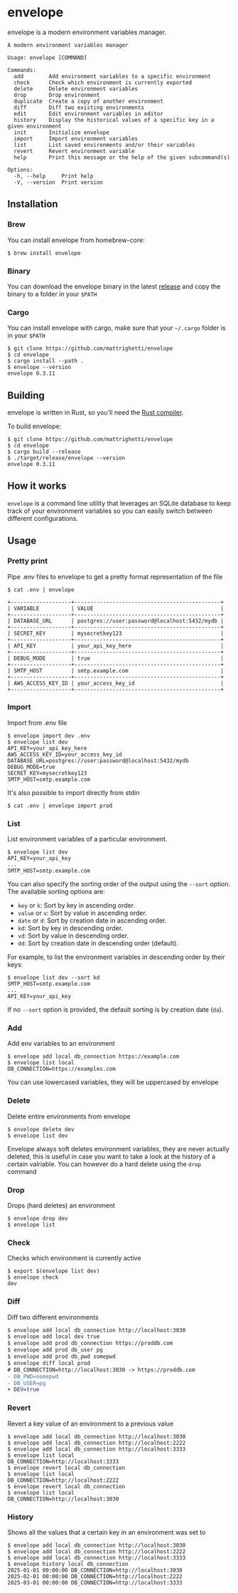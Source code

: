 # envelope
envelope is a modern environment variables manager.

```console
A modern environment variables manager

Usage: envelope [COMMAND]

Commands:
  add        Add environment variables to a specific environment
  check      Check which environment is currently exported
  delete     Delete environment variables
  drop       Drop environment
  duplicate  Create a copy of another environment
  diff       Diff two existing environments
  edit       Edit environment variables in editor
  history    Display the historical values of a specific key in a given environment
  init       Initialize envelope
  import     Import environment variables
  list       List saved environments and/or their variables
  revert     Revert environment variable
  help       Print this message or the help of the given subcommand(s)

Options:
  -h, --help     Print help
  -V, --version  Print version
```

## Installation

### Brew
You can install envelope from homebrew-core:
```console
$ brew install envelope
```

### Binary
You can download the envelope binary in the latest
[release](https://github.com/mattrighetti/envelope/releases/latest) and copy the
binary to a folder in your `$PATH`

### Cargo
You can install envelope with cargo, make sure that your `~/.cargo` folder is in
your `$PATH`
```console
$ git clone https://github.com/mattrighetti/envelope
$ cd envelope
$ cargo install --path .
$ envelope --version
envelope 0.3.11
```

## Building
envelope is written in Rust, so you'll need the [Rust
compiler](https://www.rust-lang.org/).

To build envelope:
```console
$ git clone https://github.com/mattrighetti/envelope
$ cd envelope
$ cargo build --release
$ ./target/release/envelope --version
envelope 0.3.11
```

## How it works
`envelope` is a command line utility that leverages an SQLite database
to keep track of your environment variables so you can easily switch between
different configurations.

## Usage

### Pretty print
Pipe .env files to envelope to get a pretty format representation of the file
```console
$ cat .env | envelope

+-------------------+----------------------------------------------+
| VARIABLE          | VALUE                                        |
+-------------------+----------------------------------------------+
| DATABASE_URL      | postgres://user:password@localhost:5432/mydb |
+-------------------+----------------------------------------------+
| SECRET_KEY        | mysecretkey123                               |
+-------------------+----------------------------------------------+
| API_KEY           | your_api_key_here                            |
+-------------------+----------------------------------------------+
| DEBUG_MODE        | true                                         |
+-------------------+----------------------------------------------+
| SMTP_HOST         | smtp.example.com                             |
+-------------------+----------------------------------------------+
| AWS_ACCESS_KEY_ID | your_access_key_id                           |
+-------------------+----------------------------------------------+
```

### Import
Import from .env file

```console
$ envelope import dev .env
$ envelope list dev
API_KEY=your_api_key_here
AWS_ACCESS_KEY_ID=your_access_key_id
DATABASE_URL=postgres://user:password@localhost:5432/mydb
DEBUG_MODE=true
SECRET_KEY=mysecretkey123
SMTP_HOST=smtp.example.com
```

It's also possible to import directly from stdin
```console
$ cat .env | envelope import prod
```

### List
List environment variables of a particular environment.
```console
$ envelope list dev
API_KEY=your_api_key
...
SMTP_HOST=smtp.example.com
```

You can also specify the sorting order of the output using the `--sort` option. The available sorting options are:

- `key` or `k`: Sort by key in ascending order.
- `value` or `v`: Sort by value in ascending order.
- `date` or `d`: Sort by creation date in ascending order.
- `kd`: Sort by key in descending order.
- `vd`: Sort by value in descending order.
- `dd`: Sort by creation date in descending order (default).

For example, to list the environment variables in descending order by their keys:

```console
$ envelope list dev --sort kd
SMTP_HOST=smtp.example.com
...
API_KEY=your_api_key
```

If no `--sort` option is provided, the default sorting is by creation date (`da`).

### Add
Add env variables to an environment
```console
$ envelope add local db_connection https://example.com
$ envelope list local
DB_CONNECTION=https://examples.com
```
You can use lowercased variables, they will be uppercased by envelope

### Delete
Delete entire environments from envelope
```console
$ envelope delete dev
$ envelope list dev
```
Envelope always soft deletes environment variables, they are never actually
deleted, this is useful in case you want to take a look at the history of a
certain valriable. You can however do a hard delete using the `drop` command

### Drop
Drops (hard deletes) an environment
```console
$ envelope drop dev
$ envelope list
```

### Check
Checks which environment is currently active
```console
$ export $(envelope list dev)
$ envelope check
dev
```

### Diff
Diff two different environments
```diff
$ envelope add local db_connection http://localhost:3030
$ envelope add local dev true
$ envelope add prod db_connection https://proddb.com
$ envelope add prod db_user pg
$ envelope add prod db_pwd somepwd
$ envelope diff local prod
# DB_CONNECTION=http://localhost:3030 -> https://proddb.com
- DB_PWD=somepwd
- DB_USER=pg
+ DEV=true
```

### Revert
Revert a key value of an environment to a previous value
```console
$ envelope add local db_connection http://localhost:3030
$ envelope add local db_connection http://localhost:2222
$ envelope add local db_connection http://localhost:3333
$ envelope list local
DB_CONNECTION=http://localhost:3333
$ envelope revert local db_connection
$ envelope list local
DB_CONNECTION=http://localhost:2222
$ envelope revert local db_connection
$ envelope list local
DB_CONNECTION=http://localhost:3030
```

### History
Shows all the values that a certain key in an environment was set to
```console
$ envelope add local db_connection http://localhost:3030
$ envelope add local db_connection http://localhost:2222
$ envelope add local db_connection http://localhost:3333
$ envelope history local db_connection
2025-01-01 00:00:00 DB_CONNECTION=http://localhost:3030
2025-02-01 00:00:00 DB_CONNECTION=http://localhost:2222
2025-03-01 00:00:00 DB_CONNECTION=http://localhost:3333
```
